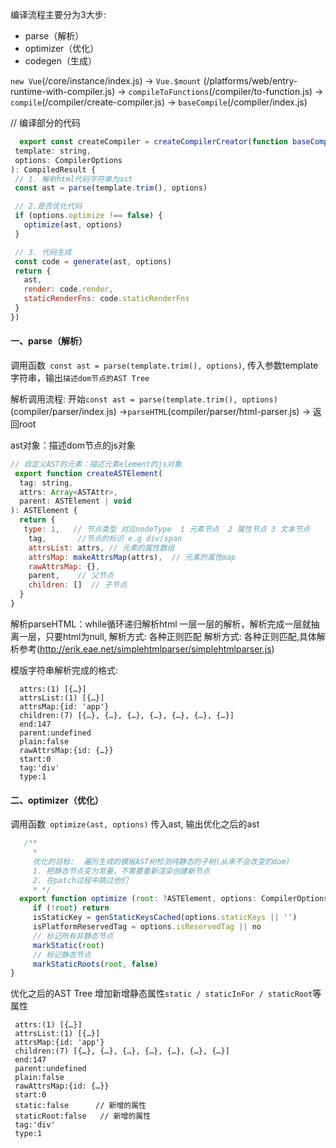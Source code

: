 编译流程主要分为3大步:
* parse（解析）
* optimizer（优化）
* codegen（生成）

`new Vue`(/core/instance/index.js) -> `Vue.$mount` (/platforms/web/entry-runtime-with-compiler.js) -> `compileToFunctions`(/compiler/to-function.js) -> `compile`(/compiler/create-compiler.js) -> `baseCompile`(/compiler/index.js)


// 编译部分的代码
 ```javascript
   export const createCompiler = createCompilerCreator(function baseCompile(
  template: string,
  options: CompilerOptions
): CompiledResult {
  // 1. 解析html代码字符串为ast
  const ast = parse(template.trim(), options)

  // 2.是否优化代码
  if (options.optimize !== false) {
    optimize(ast, options)
  }

  // 3. 代码生成
  const code = generate(ast, options)
  return {
    ast,
    render: code.render,
    staticRenderFns: code.staticRenderFns
  }
})
 ```



#### 一、parse（解析）

调用函数` const ast = parse(template.trim(), options)`, 传入参数template字符串，输出`描述dom节点的AST Tree`

解析调用流程:
开始`const ast = parse(template.trim(), options)`(compiler/parser/index.js) ->`parseHTML`(compiler/parser/html-parser.js) -> 返回root


ast对象：描述dom节点的js对象
```javascript
// 自定义AST的元素：描述元素element的js对象
 export function createASTElement(
  tag: string,
  attrs: Array<ASTAttr>,
  parent: ASTElement | void
): ASTElement {
  return {
   type: 1,   // 节点类型 对应nodeType  1 元素节点  2 属性节点 3 文本节点  
    tag,       //节点的标识 e.g div/span
    attrsList: attrs, // 元素的属性数组
    attrsMap: makeAttrsMap(attrs),  // 元素的属性map
    rawAttrsMap: {},
    parent,    // 父节点
    children: []  // 子节点
  }
}

```

解析parseHTML：while循环递归解析html 一层一层的解析，解析完成一层就抽离一层，只要html为null, 解析方式: 各种正则匹配
解析方式: 各种正则匹配,具体解析参考(http://erik.eae.net/simplehtmlparser/simplehtmlparser.js)

模版字符串解析完成的格式:
```
  attrs:(1) [{…}]
  attrsList:(1) [{…}]
  attrsMap:{id: 'app'}
  children:(7) [{…}, {…}, {…}, {…}, {…}, {…}, {…}]
  end:147
  parent:undefined
  plain:false
  rawAttrsMap:{id: {…}}
  start:0
  tag:'div'
  type:1

```


#### 二、optimizer（优化）
调用函数` optimize(ast, options)` 传入ast, 输出优化之后的ast


 ```javascript
    /**
      *   
      优化的目标:  遍历生成的模板AST树检测纯静态的子树(从来不会改变的dom)
      1. 把静态节点变为常量，不需要重新渲染创建新节点
      2. 在patch过程中跳过他们
      * */
   export function optimize (root: ?ASTElement, options: CompilerOptions) {
      if (!root) return
      isStaticKey = genStaticKeysCached(options.staticKeys || '')
      isPlatformReservedTag = options.isReservedTag || no
      // 标记所有非静态节点
      markStatic(root)
      // 标记静态节点
      markStaticRoots(root, false)
}
 ```

 优化之后的AST Tree 增加新增静态属性`static / staticInFor / staticRoot`等属性
 ```
  attrs:(1) [{…}]
  attrsList:(1) [{…}]
  attrsMap:{id: 'app'}
  children:(7) [{…}, {…}, {…}, {…}, {…}, {…}, {…}]
  end:147
  parent:undefined
  plain:false
  rawAttrsMap:{id: {…}}
  start:0
  static:false      // 新增的属性
  staticRoot:false   // 新增的属性
  tag:'div'
  type:1
 ```

 